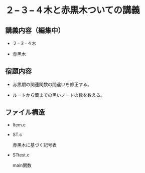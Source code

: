# ２−３−４木と赤黒木ついての講義

## 講義内容（編集中）

- ２−３−４木

- 赤黒木

## 宿題内容

- 赤黒期の関連関数の間違いを修正する。

- ルートから葉までの黒いノードの数を数える。

## ファイル構造

- Item.c

- ST.c

    赤黒木に基づく記号表

- STtest.c

    main関数